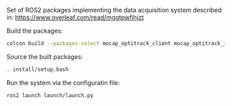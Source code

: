 Set of ROS2 packages implementing the data acquisition system described in: https://www.overleaf.com/read/mggtpwfjhjzt

Build the packages: 
```bash
colcon build --packages-select mocap_optitrack_client mocap_optitrack_inv_kin mocap_optitrack_w2b
```

Source the built packages:
```bash
. install/setup.bash
```

Run the system via the configuratin file:
```bash
ros2 launch launch/launch.py
```

